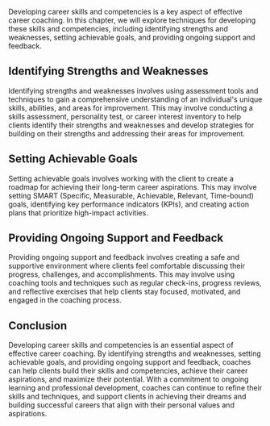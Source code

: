 
Developing career skills and competencies is a key aspect of effective career coaching. In this chapter, we will explore techniques for developing these skills and competencies, including identifying strengths and weaknesses, setting achievable goals, and providing ongoing support and feedback.

Identifying Strengths and Weaknesses
------------------------------------

Identifying strengths and weaknesses involves using assessment tools and techniques to gain a comprehensive understanding of an individual's unique skills, abilities, and areas for improvement. This may involve conducting a skills assessment, personality test, or career interest inventory to help clients identify their strengths and weaknesses and develop strategies for building on their strengths and addressing their areas for improvement.

Setting Achievable Goals
------------------------

Setting achievable goals involves working with the client to create a roadmap for achieving their long-term career aspirations. This may involve setting SMART (Specific, Measurable, Achievable, Relevant, Time-bound) goals, identifying key performance indicators (KPIs), and creating action plans that prioritize high-impact activities.

Providing Ongoing Support and Feedback
--------------------------------------

Providing ongoing support and feedback involves creating a safe and supportive environment where clients feel comfortable discussing their progress, challenges, and accomplishments. This may involve using coaching tools and techniques such as regular check-ins, progress reviews, and reflective exercises that help clients stay focused, motivated, and engaged in the coaching process.

Conclusion
----------

Developing career skills and competencies is an essential aspect of effective career coaching. By identifying strengths and weaknesses, setting achievable goals, and providing ongoing support and feedback, coaches can help clients build their skills and competencies, achieve their career aspirations, and maximize their potential. With a commitment to ongoing learning and professional development, coaches can continue to refine their skills and techniques, and support clients in achieving their dreams and building successful careers that align with their personal values and aspirations.
